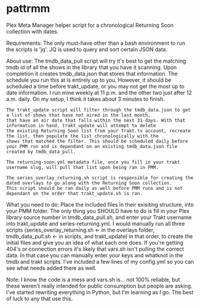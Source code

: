# pattrmm
Plex Meta Manager helper script for a chronological Returning Soon collection with dates.

Requirements:
    The only must-have other than a bash environment to run the scripts is 'jq'.
    JQ is used to query and sort certain JSON data.

About use:
    The tmdb_data_pull script will try it's best to get the matching tmdb id of all the shows in the library that you have it scanning.
    Upon completion it creates tmdb_data.json that stores that information. The schedule you run this at is entirely up to you.
    However, it should be scheduled a time before trakt_update, or you may not get the most up to date information. I run mine
    weekly at 11 p.m. and the other two just after 12 a.m. daily. On my setup, I think it takes about 3 minutes to finish.
    
    The trakt_update script will filter through the tmdb_data.json to get a list of shows that have not aired in the last month,
    that have an air date that falls within the next 31 days. With that information in hand, trakt_update will attempt to delete
    the existing Returning Soon list from your Trakt.tv account, recreate the list, then populate the list chronologically with the
    shows that matched the filter. This should be scheduled daily before your PMM run and is dependant on an existing tmdb_data.json file
    created by tmdb_data_pull.

    The returning-soon.yml metadata file, once you fill in your trakt username slug, will pull that list upon being ran in PMM.

    The series_overlay_returning.sh script is responsible for creating the dated overlays to go along with the Returning Soon collection.
    This script should be ran daily as well before PMM runs and is not dependant on the order that trakt_update.sh is ran.

What you need to do:
    Place the included files in their exisiting structure, into your PMM folder. The only thing you SHOULD have to do is fill in your
    Plex library source number in tmdb_data_pull.sh, and enter your Trakt username into trakt_update and series-returning.yml. I would manually run all three
    scripts (series_overlay_returning.sh <- in the overlays folder, tmdb_data_pull.sh <- in scripts, and trakt_update) in that order, to create the initial files
    and give you an idea of what each one does. If you're getting 404's or connection
    errors it's likely that vars.sh isn't pulling the correct data. In that case you can manually enter your keys and whatknot in the tmdb and trakt scripts.
    I've included a few lines of my config.yml so you can see what needs added there as well.

Note:
    I know the code is a mess and vars.sh is... not 100% reliable, but these weren't really intended for public consumption but people are asking. I've started rewriting
    everything in Python, but I'm learning as I go. The best of luck to any that use this.
